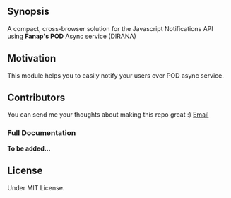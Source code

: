 ## Synopsis

A compact, cross-browser solution for the Javascript Notifications API using **Fanap's POD** Async service (DIRANA)

## Motivation

This module helps you to easily notify your users over POD async service.

## Contributors

You can send me your thoughts about making this repo great :)
[Email](sinajavaheri@gmail.com)

### Full Documentation ###

**To be added...**

## License

Under MIT License.
